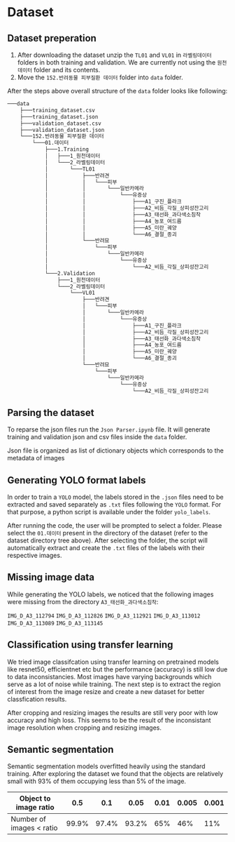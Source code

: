 # Dataset
## Dataset preperation
1. After downloading the dataset unzip the `TL01` and `VL01`  in `라벨링데이터` folders in both training and validation. We are currently not using the `원천데이터` folder and its contents.
2. Move the `152.반려동물 피부질환 데이터` folder into `data` folder. 

After the steps above overall structure of the `data` folder looks like following:
```bash
───data
    ├───training_dataset.csv
    ├───training_dataset.json
    ├───validation_dataset.csv
    ├───validation_dataset.json
    └───152.반려동물 피부질환 데이터
        └───01.데이터
            ├───1.Training
            │   ├───1_원천데이터
            │   └───2_라벨링데이터
            │       └───TL01
            │           ├───반려견
            │           │   └───피부
            │           │       └───일반카메라
            │           │           └───유증상
            │           │               ├───A1_구진_플라크
            │           │               ├───A2_비듬_각질_상피성잔고리
            │           │               ├───A3_태선화_과다색소침착
            │           │               ├───A4_농포_여드름
            │           │               ├───A5_미란_궤양
            │           │               └───A6_결절_종괴
            │           └───반려묘
            │               └───피부
            │                   └───일반카메라
            │                       └───유증상
            │                           └───A2_비듬_각질_상피성잔고리
            └───2.Validation
                ├───1_원천데이터
                └───2_라벨링데이터
                    └───VL01
                        ├───반려견
                        │   └───피부
                        │       └───일반카메라
                        │           └───유증상
                        │               ├───A1_구진_플라크
                        │               ├───A2_비듬_각질_상피성잔고리
                        │               ├───A3_태선화_과다색소침착
                        │               ├───A4_농포_여드름
                        │               ├───A5_미란_궤양
                        │               └───A6_결절_종괴
                        └───반려묘
                            └───피부
                                └───일반카메라
                                    └───유증상
                                        └───A2_비듬_각질_상피성잔고리
```

## Parsing the dataset 
To reparse the json files run the `Json Parser.ipynb` file. It will generate training and validation json and csv files inside the `data` folder. 

Json file is organized as list of dictionary objects which corresponds to the metadata of images

## Generating YOLO format labels
In order to train a `YOLO` model, the labels stored in the `.json` files need to be extracted and saved separately as `.txt` files following the `YOLO` format. For that purpose, a python script is available under the folder `yolo_labels`.

After running the code, the user will be prompted to select a folder. Please select the `01.데이터` present in the directory of the dataset (refer to the dataset directory tree above). After selecting the folder, the script will automatically extract and create the `.txt` files of the labels with their respective images.

## Missing image data
While generating the YOLO labels, we noticed that the following images were missing from the directory `A3_태선화_과다색소침착`:

`IMG_D_A3_112794` 
`IMG_D_A3_112826` 
`IMG_D_A3_112921` 
`IMG_D_A3_113012` 
`IMG_D_A3_113089` 
`IMG_D_A3_113145` 

## Classification using transfer learning
We tried image classifcation using transfer learning on pretrained models like resnet50, efficientnet etc but the performance (accuracy) is still low due to data inconsistancies. Most images have varying backgrounds which serve as a lot of noise while training. The next step is to extract the region of interest from the image resize and create a new dataset for better classfication results.

After cropping and resizing images the results are still very poor with low accuracy and high loss. This seems to be the result of the inconsistant image resolution when cropping and resizing images.

## Semantic segmentation
Semantic segmentation models overfitted heavily using the standard training. After exploring  the dataset we found that the objects are relatively small with 93% of them occupying less than 5% of the image. 

| Object to image ratio    | 0.5   | 0.1   | 0.05  | 0.01 | 0.005 | 0.001 |
|--------------------------|-------|-------|-------|------|-------|-------|
| Number of images < ratio | 99.9% | 97.4% | 93.2% | 65%  | 46%   | 11%   |
